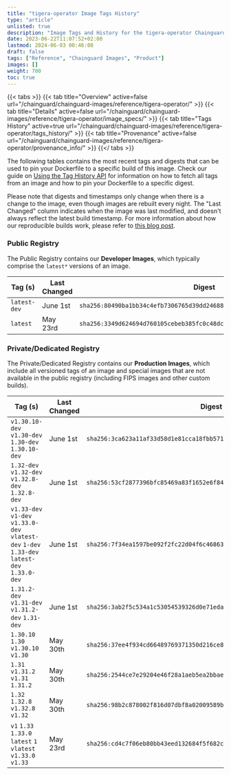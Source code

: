 ```yaml
---
title: "tigera-operator Image Tags History"
type: "article"
unlisted: true
description: "Image Tags and History for the tigera-operator Chainguard Image"
date: 2023-06-22T11:07:52+02:00
lastmod: 2024-06-03 00:46:08
draft: false
tags: ["Reference", "Chainguard Images", "Product"]
images: []
weight: 700
toc: true
---
```


{{< tabs >}}
{{< tab title="Overview" active=false url="/chainguard/chainguard-images/reference/tigera-operator/" >}}
{{< tab title="Details" active=false url="/chainguard/chainguard-images/reference/tigera-operator/image_specs/" >}}
{{< tab title="Tags History" active=true url="/chainguard/chainguard-images/reference/tigera-operator/tags_history/" >}}
{{< tab title="Provenance" active=false url="/chainguard/chainguard-images/reference/tigera-operator/provenance_info/" >}}
{{</ tabs >}}

The following tables contains the most recent tags and digests that can be used to pin your Dockerfile to a specific build of this image. Check our guide on [Using the Tag History API](/chainguard/chainguard-images/using-the-tag-history-api/) for information on how to fetch all tags from an image and how to pin your Dockerfile to a specific digest.

Please note that digests and timestamps only change when there is a change to the image, even though images are rebuilt every night. The "Last Changed" column indicates when the image was last modified, and doesn't always reflect the latest build timestamp. For more information about how our reproducible builds work, please refer to [this blog post](https://www.chainguard.dev/unchained/reproducing-chainguards-reproducible-image-builds).

### Public Registry
The Public Registry contains our **Developer Images**, which typically comprise the `latest*` versions of an image.

| Tag (s)       | Last Changed | Digest                                                                    |
|---------------|--------------|---------------------------------------------------------------------------|
|  `latest-dev` | June 1st     | `sha256:80490ba1bb34c4efb7306765d39dd246882b2c8ac70dbdd9e8593a9f4c62dc8b` |
|  `latest`     | May 23rd     | `sha256:3349d624694d760105cebeb385fc0c48dc6addc2d143cf533357c565d72e589f` |


### Private/Dedicated Registry
The Private/Dedicated Registry contains our **Production Images**, which include all versioned tags of an image and special images that are not available in the public registry (including FIPS images and other custom builds).

| Tag (s)                                                                                        | Last Changed | Digest                                                                    |
|------------------------------------------------------------------------------------------------|--------------|---------------------------------------------------------------------------|
|  `v1.30.10-dev` `v1.30-dev` `1.30-dev` `1.30.10-dev`                                           | June 1st     | `sha256:3ca623a11af33d58d1e81cca18fbb571bedeab4af40e239e9438bfb274abd22d` |
|  `1.32-dev` `v1.32-dev` `v1.32.8-dev` `1.32.8-dev`                                             | June 1st     | `sha256:53cf2877396bfc85469a83f1652e6f8408b57ef362d3ed580ca86566166c08ba` |
|  `v1.33-dev` `v1-dev` `v1.33.0-dev` `vlatest-dev` `1-dev` `1.33-dev` `latest-dev` `1.33.0-dev` | June 1st     | `sha256:7f34ea1597be092f2fc22d04f6c468635070d3bd9c28458e084940f2da52d1d6` |
|  `1.31.2-dev` `v1.31-dev` `v1.31.2-dev` `1.31-dev`                                             | June 1st     | `sha256:3ab2f5c534a1c53054539326d0e71eda3517d69f4b3a71d333257e2f334d7f18` |
|  `1.30.10` `1.30` `v1.30.10` `v1.30`                                                           | May 30th     | `sha256:37ee4f934cd66489769371350d216ce8f58a37034aa9a498cd33902712afc449` |
|  `1.31` `v1.31.2` `v1.31` `1.31.2`                                                             | May 30th     | `sha256:2544ce7e29204e46f28a1aeb5ea2bbaecfcaed621f923196c364d2f5a35b62a3` |
|  `1.32` `1.32.8` `v1.32.8` `v1.32`                                                             | May 30th     | `sha256:98b2c878002f816d07dbf8a02009589b99e4bc3675f2e5e0f2b3c4728863bcd6` |
|  `v1` `1.33` `1.33.0` `latest` `1` `vlatest` `v1.33.0` `v1.33`                                 | May 23rd     | `sha256:cd4c7f06eb80bb43eed132684f5f682c989d3a4b101cae9ad53f3eb238acbd64` |

